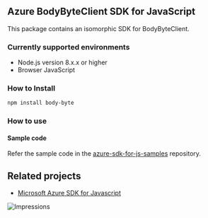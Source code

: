 ## Azure BodyByteClient SDK for JavaScript

This package contains an isomorphic SDK for BodyByteClient.

### Currently supported environments

- Node.js version 8.x.x or higher
- Browser JavaScript

### How to Install

```bash
npm install body-byte
```

### How to use

#### Sample code

Refer the sample code in the [azure-sdk-for-js-samples](https://github.com/Azure/azure-sdk-for-js-samples) repository.

## Related projects

- [Microsoft Azure SDK for Javascript](https://github.com/Azure/azure-sdk-for-js)


![Impressions](https://azure-sdk-impressions.azurewebsites.net/api/impressions/azure-sdk-for-js%2Fsdk%2Fcdn%2Farm-cdn%2FREADME.png)